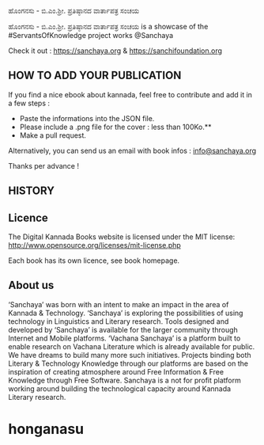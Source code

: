 ಹೊಂಗನಸು - ಬಿ.ಎಂ.ಶ್ರೀ. ಪ್ರತಿಷ್ಠಾನದ ವಾರ್ತಾಪತ್ರ ಸಂಚಯ

ಹೊಂಗನಸು - ಬಿ.ಎಂ.ಶ್ರೀ. ಪ್ರತಿಷ್ಠಾನದ ವಾರ್ತಾಪತ್ರ ಸಂಚಯ is a showcase of the #ServantsOfKnowledge project works @Sanchaya

Check it out : https://sanchaya.org & https://sanchifoundation.org

## HOW TO ADD YOUR PUBLICATION

If you find a nice ebook about kannada, feel free to contribute and add it in a few steps :

- Paste the informations into the JSON file.
- Please include a .png file for the cover : less than 100Ko.**
- Make a pull request.

Alternatively, you can send us an email with book infos : info@sanchaya.org

Thanks per advance !

## HISTORY


## Licence

The Digital Kannada Books website is licensed under the MIT license: http://www.opensource.org/licenses/mit-license.php

Each book has its own licence, see book homepage.

## About us
‘Sanchaya’ was born with an intent to make an impact in the area of Kannada & Technology. ‘Sanchaya’ is exploring the possibilities of using technology in Linguistics and Literary research. Tools designed and developed by ‘Sanchaya’ is available for the larger community through Internet and Mobile platforms. ‘Vachana Sanchaya’ is a platform built to enable research on Vachana Literature which is already available for public. We have dreams to build many more such initiatives. Projects binding both Literary & Technology Knowledge through our platforms are based on the inspiration of creating atmosphere around Free Information & Free Knowledge through Free Software. Sanchaya is a not for profit platform working around building the technological capacity around Kannada Literary research.
# honganasu
